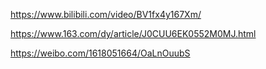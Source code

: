 https://www.bilibili.com/video/BV1fx4y167Xm/

https://www.163.com/dy/article/J0CUU6EK0552M0MJ.html

https://weibo.com/1618051664/OaLnOuubS